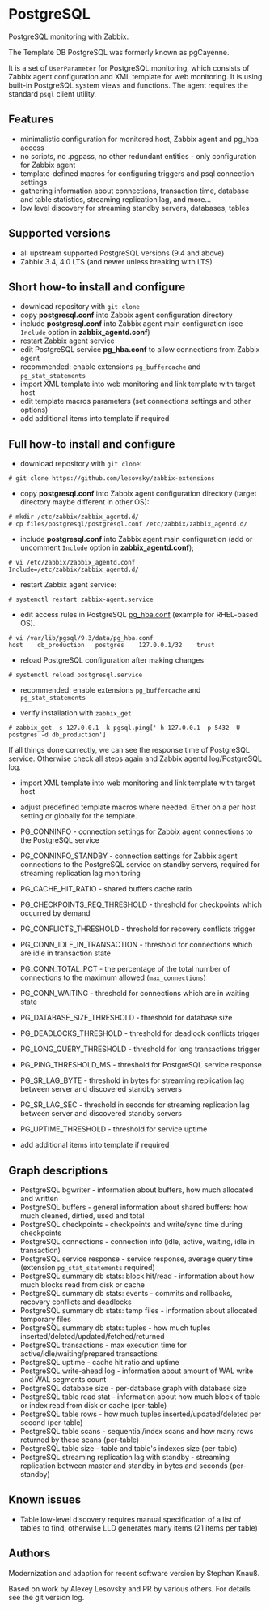 PostgreSQL
==========

PostgreSQL monitoring with Zabbix.

The Template DB PostgreSQL was formerly known as pgCayenne.

It is a set of `UserParameter` for PostgreSQL monitoring, which consists of Zabbix agent configuration and XML template for web monitoring. It is using built-in PostgreSQL system views and functions. The agent requires the standard `psql` client utility.

## Features
- minimalistic configuration for monitored host, Zabbix agent and pg_hba access
- no scripts, no .pgpass, no other redundant entities - only configuration for Zabbix agent
- template-defined macros for configuring triggers and psql connection settings
- gathering information about connections, transaction time, database and table statistics, streaming replication lag, and more...
- low level discovery for streaming standby servers, databases, tables

## Supported versions
- all upstream supported PostgreSQL versions (9.4 and above)
- Zabbix 3.4, 4.0 LTS (and newer unless breaking with LTS)

## Short how-to install and configure
- download repository with `git clone`
- copy __postgresql.conf__ into Zabbix agent configuration directory
- include __postgresql.conf__ into Zabbix agent main configuration (see `Include` option in __zabbix_agentd.conf__)
- restart Zabbix agent service
- edit PostgreSQL service __pg_hba.conf__ to allow connections from Zabbix agent
- recommended: enable extensions `pg_buffercache` and `pg_stat_statements`
- import XML template into web monitoring and link template with target host
- edit template macros parameters (set connections settings and other options)
- add additional items into template if required

## Full how-to install and configure
- download repository with `git clone`:
```
# git clone https://github.com/lesovsky/zabbix-extensions
```

- copy __postgresql.conf__ into Zabbix agent configuration directory (target directory maybe different in other OS):
```
# mkdir /etc/zabbix/zabbix_agentd.d/
# cp files/postgresql/postgresql.conf /etc/zabbix/zabbix_agentd.d/
```

- include __postgresql.conf__ into Zabbix agent main configuration (add or uncomment `Include` option in __zabbix_agentd.conf__);
```
# vi /etc/zabbix/zabbix_agentd.conf
Include=/etc/zabbix/zabbix_agentd.d/
```

- restart Zabbix agent service:
```
# systemctl restart zabbix-agent.service
```

- edit access rules in PostgreSQL [pg_hba.conf](http://www.postgresql.org/docs/9.3/static/auth-pg-hba-conf.html) (example for RHEL-based OS).
```
# vi /var/lib/pgsql/9.3/data/pg_hba.conf
host    db_production   postgres    127.0.0.1/32    trust
```

- reload PostgreSQL configuration after making changes
```
# systemctl reload postgresql.service
```

- recommended: enable extensions `pg_buffercache` and `pg_stat_statements`

- verify installation with `zabbix_get`
```
# zabbix_get -s 127.0.0.1 -k pgsql.ping['-h 127.0.0.1 -p 5432 -U postgres -d db_production']
```
If all things done correctly, we can see the response time of PostgreSQL service. Otherwise check all steps again and Zabbix agentd log/PostgreSQL log.

- import XML template into web monitoring and link template with target host

- adjust predefined template macros where needed. Either on a per host setting or globally for the template.
 - PG_CONNINFO - connection settings for Zabbix agent connections to the PostgreSQL service
 - PG_CONNINFO_STANDBY - connection settings for Zabbix agent connections to the PostgreSQL service on standby servers, required for streaming replication lag monitoring
 - PG_CACHE_HIT_RATIO - shared buffers cache ratio
 - PG_CHECKPOINTS_REQ_THRESHOLD - threshold for checkpoints which occurred by demand
 - PG_CONFLICTS_THRESHOLD - threshold for recovery conflicts trigger
 - PG_CONN_IDLE_IN_TRANSACTION - threshold for connections which are idle in transaction state
 - PG_CONN_TOTAL_PCT - the percentage of the total number of connections to the maximum allowed (`max_connections`)
 - PG_CONN_WAITING - threshold for connections which are in waiting state
 - PG_DATABASE_SIZE_THRESHOLD - threshold for database size
 - PG_DEADLOCKS_THRESHOLD - threshold for deadlock conflicts trigger
 - PG_LONG_QUERY_THRESHOLD - threshold for long transactions trigger
 - PG_PING_THRESHOLD_MS - threshold for PostgreSQL service response
 - PG_SR_LAG_BYTE - threshold in bytes for streaming replication lag between server and discovered standby servers
 - PG_SR_LAG_SEC - threshold in seconds for streaming replication lag between server and discovered standby servers
 - PG_UPTIME_THRESHOLD - threshold for service uptime

- add additional items into template if required

## Graph descriptions
- PostgreSQL bgwriter - information about buffers, how much allocated and written
- PostgreSQL buffers - general information about shared buffers: how much cleaned, dirtied, used and total
- PostgreSQL checkpoints - checkpoints and write/sync time during checkpoints
- PostgreSQL connections - connection info (idle, active, waiting, idle in transaction)
- PostgreSQL service response - service response, average query time (extension `pg_stat_statements` required)
- PostgreSQL summary db stats: block hit/read - information about how much blocks read from disk or cache
- PostgreSQL summary db stats: events - commits and rollbacks, recovery conflicts and deadlocks
- PostgreSQL summary db stats: temp files - information about allocated temporary files
- PostgreSQL summary db stats: tuples - how much tuples inserted/deleted/updated/fetched/returned
- PostgreSQL transactions - max execution time for active/idle/waiting/prepared transactions
- PostgreSQL uptime - cache hit ratio and uptime
- PostgreSQL write-ahead log - information about amount of WAL write and WAL segments count
- PostgreSQL database size - per-database graph with database size
- PostgreSQL table read stat - information about how much block of table or index read from disk or cache (per-table)
- PostgreSQL table rows - how much tuples inserted/updated/deleted per second (per-table)
- PostgreSQL table scans - sequential/index scans and how many rows returned by these scans (per-table)
- PostgreSQL table size - table and table's indexes size (per-table)
- PostgreSQL streaming replication lag with standby - streaming replication between master and standby in bytes and seconds (per-standby)

## Known issues
- Table low-level discovery requires manual specification of a list of tables to find, otherwise LLD generates many items (21 items per table)

## Authors
Modernization and adaption for recent software version by Stephan Knauß.

Based on work by Alexey Lesovsky and PR by various others.
For details see the git version log.
